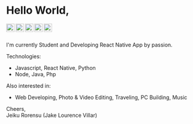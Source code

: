 # Hello World,

<a href="https://www.youtube.com/channel/UCC92XYct02-FQNitKcktryg">
  <img align="left" alt="Akshay Saini - Youtube" width="22px" src="https://cdn.jsdelivr.net/npm/simple-icons@v3/icons/youtube.svg"/>
</a>
<a href="https://www.linkedin.com/in/jake-lourence-villar-b00723246/">
  <img align="left" alt="Akshay Saini - LinkedIn" width="22px" src="https://cdn.jsdelivr.net/npm/simple-icons@v3/icons/linkedin.svg"/>
</a>
<a href="https://www.instagram.com/lourence_jeiku/">
  <img align="left" alt="Akshay Saini - Instagram" width="22px" src="https://cdn.jsdelivr.net/npm/simple-icons@v3/icons/instagram.svg"/>
</a>
<a href="https://twitter.com/lourence_jake)">
  <img align="left" alt="Akshay Saini - Twitter" width="22px" src="https://cdn.jsdelivr.net/npm/simple-icons@v3/icons/twitter.svg"/>
</a>
<a href="https://www.facebook.com/lourenceeeee/">
  <img align="left" alt="Akshay Saini - Facebook" width="22px" src="https://cdn.jsdelivr.net/npm/simple-icons@v3/icons/facebook.svg"/>
</a>
<br />
<br />

I'm currently Student and Developing React Native App by passion.  

Technologies:
- Javascript, React Native, Python 
- Node, Java, Php

Also interested in:
- Web Developing, Photo & Video Editing, Traveling, PC Building, Music  

Cheers,  
Jeiku Rorensu (Jake Lourence Villar)
